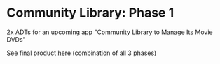 # Community Library: Phase 1
2x ADTs for an upcoming app "Community Library to Manage Its Movie DVDs"

See final product [here](https://github.com/johnnymadigan/community-library-phase-3) (combination of all 3 phases)
